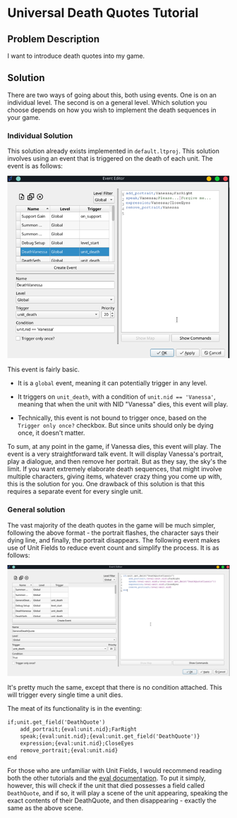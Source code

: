 # Universal Death Quotes Tutorial

## Problem Description

I want to introduce death quotes into my game.

## Solution

There are two ways of going about this, both using events. One is on an individual level. The second is on a general level. Which solution you choose depends on how you wish to implement the death sequences in your game.

### Individual Solution

This solution already exists implemented in `default.ltproj`. This solution involves using an event that is triggered on the death of each unit. The event is as follows:

![Screenshot_20210916_194901](../images/DeathQuotes1.png)

This event is fairly basic.

* It is a `global` event, meaning it can potentially trigger in any level.

* It triggers on `unit_death`, with a condition of `unit.nid == 'Vanessa'`, meaning that when the unit with NID "Vanessa" dies, this event will play.

* Technically, this event is not bound to trigger once, based on the `Trigger only once?` checkbox. But since units should only be dying once, it doesn't matter.

To sum, at any point in the game, if Vanessa dies, this event will play. The event is a very straightforward talk event. It will display Vanessa's portrait, play a dialogue, and then remove her portrait. But as they say, the sky's the limit. If you want extremely elaborate death sequences, that might involve multiple characters, giving items, whatever crazy thing you come up with, this is the solution for you. One drawback of this solution is that this requires a separate event for every single unit.

### General solution

The vast majority of the death quotes in the game will be much simpler, following the above format - the portrait flashes, the character says their dying line, and finally, the portrait disappears. The following event makes use of Unit Fields to reduce event count and simplify the process. It is as follows:

![Screenshot_20210916_195754](../images/DeathQuotes2.png)

It's pretty much the same, except that there is no condition attached. This will trigger every single time a unit dies.

The meat of its functionality is in the eventing:

```
if;unit.get_field('DeathQuote')
    add_portrait;{eval:unit.nid};FarRight
    speak;{eval:unit.nid};{eval:unit.get_field('DeathQuote')}
    expression;{eval:unit.nid};CloseEyes
    remove_portrait;{eval:unit.nid}
end
```

For those who are unfamiliar with Unit Fields, I would recommend reading both the other tutorials and the [eval documentation](../../events/Conditionals). To put it simply, however, this will check if the unit that died possesses a field called `DeathQuote`, and if so, it will play a scene of the unit appearing, speaking the exact contents of their DeathQuote, and then disappearing - exactly the same as the above scene.

